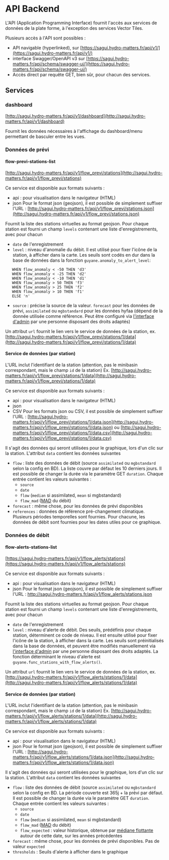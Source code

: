 # API Backend

L'API (Application Programming Interface) fournit l'accès aux services de données de la plate forme, à l'exception des services Vector Tiles.

Plusieurs accès à l'API sont possibles :
- API navigable (hyperlinked), sur [https://sagui.hydro-matters.fr/api/v1/](https://sagui.hydro-matters.fr/api/v1/)
- interface Swagger/OpenAPI v3 sur [https://sagui.hydro-matters.fr/api/schema/swagger-ui/](https://sagui.hydro-matters.fr/api/schema/swagger-ui/)
- Accès direct par requête GET, bien sûr, pour chacun des services.

## Services

### dashboard
[http://sagui.hydro-matters.fr/api/v1/dashboard](http://sagui.hydro-matters.fr/api/v1/dashboard)

Fournit les données nécessaires à l'affichage du dashboard/menu permettant de basculer entre les vues.

### Données de prévi

#### flow-previ-stations-list
[http://sagui.hydro-matters.fr/api/v1/flow_previ/stations](http://sagui.hydro-matters.fr/api/v1/flow_previ/stations)

Ce service est disponible aux formats suivants : 
- api : pour visualisation dans le navigateur (HTML)
- json
Pour le format json (geojson), il est possible de simplement suffixer l'URL : [http://sagui.hydro-matters.fr/api/v1/flow_previ/stations.json](http://sagui.hydro-matters.fr/api/v1/flow_previ/stations.json)

Fournit la liste des stations virtuelles au format geojson. Pour chaque station est fourni un champ `levels` contenant une liste d'enregistrements, avec pour chacun
- `date` de l'enregistrement
- `level` : niveau d'anomalie du débit. Il est utilisé pour fixer l'icône de la station, à afficher dans la carte. Les seuils sont codés en dur dans la base de données dans la fonction `guyane.anomaly_to_alert_level`:
```
   WHEN flow_anomaly < -50 THEN 'd3' 
   WHEN flow_anomaly < -25 THEN 'd2' 
   WHEN flow_anomaly < -10 THEN 'd1' 
   WHEN flow_anomaly > 50 THEN 'f3' 
   WHEN flow_anomaly > 25 THEN 'f2' 
   WHEN flow_anomaly > 10 THEN 'f1' 
   ELSE 'n'
```

- `source` : précise la source de la valeur. `forecast` pour les données de prévi, `assimilated` ou `mgbstandard` pour les données hyfaa (dépend de la donnée utilisée comme référence. Peut être configuré via [l'interface d'admin](http://sagui.hydro-matters.fr/admin) par une personne disposant des droits adaptés) 

Un attribut `url` fournit le lien vers le service de données de la station, ex. [http://sagui.hydro-matters.fr/api/v1/flow_previ/stations/1/data](http://sagui.hydro-matters.fr/api/v1/flow_previ/stations/1/data)

#### Service de données (par station)
L'URL inclut l'identifiant de la station (attention, pas le minibasin correspondant, mais le champ `id` de la station)
Ex. [http://sagui.hydro-matters.fr/api/v1/flow_previ/stations/1/data](http://sagui.hydro-matters.fr/api/v1/flow_previ/stations/1/data)

Ce service est disponible aux formats suivants : 
- api : pour visualisation dans le navigateur (HTML)
- json
- CSV
Pour les formats json ou CSV, il est possible de simplement suffixer l'URL : [http://sagui.hydro-matters.fr/api/v1/flow_previ/stations/1/data.json](http://sagui.hydro-matters.fr/api/v1/flow_previ/stations/1/data.json) ou [http://sagui.hydro-matters.fr/api/v1/flow_previ/stations/1/data.csv](http://sagui.hydro-matters.fr/api/v1/flow_previ/stations/1/data.csv)

Il s'agit des données qui seront utilisées pour le graphique, lors d'un clic sur la station. L'attribut `data` contient les données suivantes
- `flow` : liste des données de débit (source `assimilated` ou `mgbstandard` selon la config en BD). La liste couvre par défaut les 10 derniers jours. Il est possible de changer la durée via le paramètre GET `duration`. Chaque entrée contient les valeurs suivantes : 
  - `source`
  - `date`
  - `flow` (`median` si assimilated, `mean` si mgbstandard)
  - `flow_mad` ([MAD](https://en.wikipedia.org/wiki/Median_absolute_deviation) du débit)
- `forecast` : même chose, pour les données de prévi disponibles
- `references` : données de référence pré-changement climatique. Plusieurs périodes temporelles sont fournies. Pour chacune, les données de débit sont fournies pour les dates utiles pour ce graphique.




### Données de débit

#### flow-alerts-stations-list
[https://sagui.hydro-matters.fr/api/v1/flow_alerts/stations](https://sagui.hydro-matters.fr/api/v1/flow_alerts/stations)

Ce service est disponible aux formats suivants : 
- api : pour visualisation dans le navigateur (HTML)
- json
Pour le format json (geojson), il est possible de simplement suffixer l'URL : http://sagui.hydro-matters.fr/api/v1/flow_alerts/stations.json

Fournit la liste des stations virtuelles au format geojson. Pour chaque station est fourni un champ `levels` contenant une liste d'enregistrements, avec pour chacun
- `date` de l'enregistrement
- `level` : niveau d'alerte de débit. Des seuils, prédéfinis pour chaque station, déterminent ce code de niveau. Il est ensuite utilisé pour fixer l'icône de la station, à afficher dans la carte. Les seuils sont préinitialisés dans la base de données, et peuvent être modifiés manuellement via [l'interface d'admin](http://sagui.hydro-matters.fr/admin) par une personne disposant des droits adaptés. La fonction déterminant le niveau d'alerte est `guyane.func_stations_with_flow_alerts()`.

Un attribut `url` fournit le lien vers le service de données de la station, ex. [http://sagui.hydro-matters.fr/api/v1/flow_alerts/stations/1/data](http://sagui.hydro-matters.fr/api/v1/flow_alerts/stations/1/data)

#### Service de données (par station)
L'URL inclut l'identifiant de la station (attention, pas le minibasin correspondant, mais le champ `id` de la station)
Ex. [http://sagui.hydro-matters.fr/api/v1/flow_alerts/stations/1/data](http://sagui.hydro-matters.fr/api/v1/flow_alerts/stations/1/data)

Ce service est disponible aux formats suivants : 
- api : pour visualisation dans le navigateur (HTML)
- json
Pour le format json (geojson), il est possible de simplement suffixer l'URL : [http://sagui.hydro-matters.fr/api/v1/flow_alerts/stations/1/data.json](http://sagui.hydro-matters.fr/api/v1/flow_alerts/stations/1/data.json)

Il s'agit des données qui seront utilisées pour le graphique, lors d'un clic sur la station. L'attribut `data` contient les données suivantes
- `flow` : liste des données de débit (source `assimilated` ou `mgbstandard` selon la config en BD. La période couverte est 365j + la prévi par défaut. Il est possible de changer la durée via le paramètre GET `duration`. Chaque entrée contient les valeurs suivantes : 
  - `source`
  - `date`
  - `flow` (`median` si assimilated, `mean` si mgbstandard)
  - `flow_mad` ([MAD](https://en.wikipedia.org/wiki/Median_absolute_deviation) du débit)
  - `flow_expected` : valeur historique, obtenue par [médiane flottante](../algos/floating_median.md) autour de cette date, sur les années précédentes
- `forecast` : même chose, pour les données de prévi disponibles. Pas de valeur `expected`
- `thresholds` : Seuils d'alerte à afficher dans le graphique